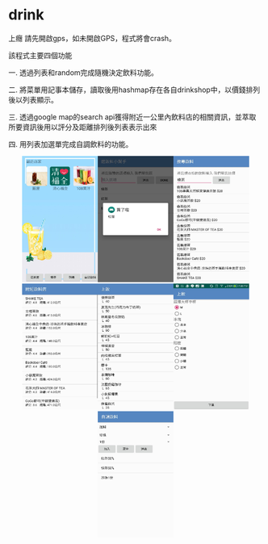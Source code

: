 # drink
上癮
請先開啟gps，如未開啟GPS，程式將會crash。  

該程式主要四個功能  

一. 透過列表和random完成隨機決定飲料功能。  

二. 將菜單用記事本儲存，讀取後用hashmap存在各自drinkshop中，以價錢排列後以列表顯示。  

三. 透過google map的search api獲得附近一公里內飲料店的相關資訊，並萃取所要資訊後用以評分及距離排列後列表表示出來  

四. 用列表加選單完成自調飲料的功能。  
<center class="half">
  <img width="150" height="250" src="https://github.com/Gabe105502521/drink/blob/master/195025.jpg"/><img width="150" height="250" src="https://github.com/Gabe105502521/drink/blob/master/195024.jpg"/><img width="150" height="250" src="https://github.com/Gabe105502521/drink/blob/master/195018.jpg"/><img width="150" height="250" src="https://github.com/Gabe105502521/drink/blob/master/195019.jpg"/><img width="150" height="250" src="https://github.com/Gabe105502521/drink/blob/master/195020.jpg"/><img width="150" height="250" src="https://github.com/Gabe105502521/drink/blob/master/195021.jpg"/><img width="150" height="250" src="https://github.com/Gabe105502521/drink/blob/master/195022.jpg"/>
</center>

